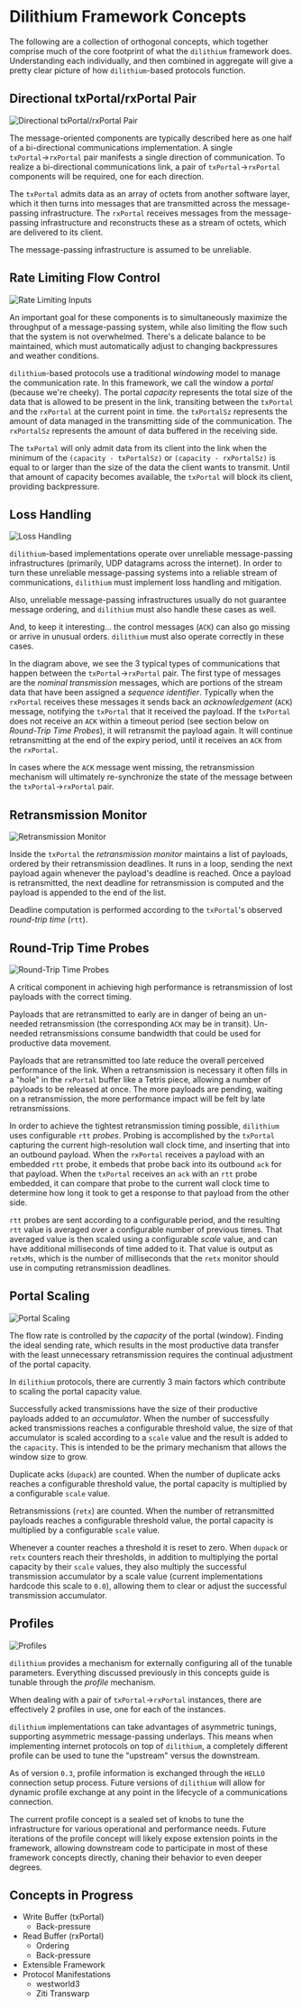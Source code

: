 # Dilithium Framework Concepts

The following are a collection of orthogonal concepts, which together comprise much of the core footprint of what the `dilithium` framework does. Understanding each individually, and then combined in aggregate will give a pretty clear picture of how `dilithium`-based protocols function.

## Directional txPortal/rxPortal Pair

![Directional txPortal/rxPortal Pair](images/concepts/directional_rxtx_pair.png)

The message-oriented components are typically described here as one half of a bi-directional communications implementation. A single `txPortal`&rarr;`rxPortal` pair manifests a single direction of communication. To realize a bi-directional communications link, a pair of `txPortal`&rarr;`rxPortal` components will be required, one for each direction.

The `txPortal` admits data as an array of octets from another software layer, which it then turns into messages that are transmitted across the message-passing infrastructure. The `rxPortal` receives messages from the message-passing infrastructure and reconstructs these as a stream of octets, which are delivered to its client.

The message-passing infrastructure is assumed to be unreliable.

## Rate Limiting Flow Control

![Rate Limiting Inputs](images/concepts/rate_limiting_inputs.png)

An important goal for these components is to simultaneously maximize the throughput of a message-passing system, while also limiting the flow such that the system is not overwhelmed. There's a delicate balance to be maintained, which must automatically adjust to changing backpressures and weather conditions.

`dilithium`-based protocols use a traditional _windowing_ model to manage the communication rate. In this framework, we call the window a _portal_ (because we're cheeky). The portal _capacity_ represents the total size of the data that is allowed to be present in the link, transiting between the `txPortal` and the `rxPortal` at the current point in time. the `txPortalSz` represents the amount of data managed in the transmitting side of the communication. The `rxPortalSz` represents the amount of data buffered in the receiving side.

The `txPortal` will only admit data from its client into the link when the minimum of the `(capacity - txPortalSz)` or `(capacity - rxPortalSz)` is equal to or larger than the size of the data the client wants to transmit. Until that amount of capacity becomes available, the `txPortal` will block its client, providing backpressure. 

## Loss Handling

![Loss Handling](images/concepts/loss_handling.png)

`dilithium`-based implementations operate over unreliable message-passing infrastructures (primarily, UDP datagrams across the internet). In order to turn these unreliable message-passing systems into a reliable stream of communications, `dilithium` must implement loss handling and mitigation.

Also, unreliable message-passing infrastructures usually do not guarantee message ordering, and `dilithium` must also handle these cases as well.

And, to keep it interesting... the control messages (`ACK`) can also go missing or arrive in unusual orders. `dilithium` must also operate correctly in these cases.

In the diagram above, we see the 3 typical types of communications that happen between the `txPortal`&rarr;`rxPortal` pair. The first type of messages are the _nominal transmission_ messages, which are portions of the stream data that have been assigned a _sequence identifier_. Typically when the `rxPortal` receives these messages it sends back an _acknowledgement_ (`ACK`) message, notifying the `txPortal` that it received the payload. If the `txPortal` does not receive an `ACK` within a timeout period (see section below on _Round-Trip Time Probes_), it will retransmit the payload again. It will continue retransmitting at the end of the expiry period, until it receives an `ACK` from the `rxPortal`.

In cases where the `ACK` message went missing, the retransmission mechanism will ultimately re-synchronize the state of the message between the `txPortal`&rarr;`rxPortal` pair.

## Retransmission Monitor

![Retransmission Monitor](images/concepts/retx_monitor.png)

Inside the `txPortal` the _retransmission monitor_ maintains a list of payloads, ordered by their retransmission deadlines. It runs in a loop, sending the next payload again whenever the payload's deadline is reached. Once a payload is retransmitted, the next deadline for retransmission is computed and the payload is appended to the end of the list.

Deadline computation is performed according to the `txPortal`'s observed _round-trip time_ (`rtt`).

## Round-Trip Time Probes

![Round-Trip Time Probes](images/concepts/rtt_probes.png)

A critical component in achieving high performance is retransmission of lost payloads with the correct timing. 

Payloads that are retransmitted to early are in danger of being an un-needed retransmission (the corresponding `ACK` may be in transit). Un-needed retransmissions consume bandwidth that could be used for productive data movement. 

Payloads that are retransmitted too late reduce the overall perceived performance of the link. When a retransmission is necessary it often fills in a "hole" in the `rxPortal` buffer like a Tetris piece, allowing a number of payloads to be released at once. The more payloads are pending, waiting on a retransmission, the more performance impact will be felt by late retransmissions.

In order to achieve the tightest retransmission timing possible, `dilithium` uses configurable `rtt` _probes_. Probing is accomplished by the `txPortal` capturing the current high-resolution wall clock time, and inserting that into an outbound payload. When the `rxPortal` receives a payload with an embedded `rtt` probe, it embeds that probe back into its outbound `ack` for that payload. When the `txPortal` receives an `ack` with an `rtt` probe embedded, it can compare that probe to the current wall clock time to determine how long it took to get a response to that payload from the other side.

`rtt` probes are sent according to a configurable period, and the resulting `rtt` value is averaged over a configurable number of previous times. That averaged value is then scaled using a configurable _scale_ value, and can have additional milliseconds of time added to it. That value is output as `retxMs`, which is the number of milliseconds that the `retx` monitor should use in computing retransmission deadlines.

## Portal Scaling

![Portal Scaling](images/concepts/portal_scaling.png)

The flow rate is controlled by the _capacity_ of the portal (window). Finding the ideal sending rate, which results in the most productive data transfer with the least unnecessary retransmission requires the continual adjustment of the portal capacity.

In `dilithium` protocols, there are currently 3 main factors which contribute to scaling the portal capacity value.

Successfully acked transmissions have the size of their productive payloads added to an _accumulator_. When the number of successfully acked transmissions reaches a configurable threshold value, the size of that accumulator is scaled according to a `scale` value and the result is added to the `capacity`. This is intended to be the primary mechanism that allows the window size to grow.

Duplicate acks (`dupack`) are counted. When the number of duplicate acks reaches a configurable threshold value, the portal capacity is multiplied by a configurable `scale` value.

Retransmissions (`retx`) are counted. When the number of retransmitted payloads reaches a configurable threshold value, the portal capacity is multiplied by a configurable `scale` value.

Whenever a counter reaches a threshold it is reset to zero. When `dupack` or `retx` counters reach their thresholds, in addition to multiplying the portal capacity by their `scale` values, they also multiply the successful transmission accumulator by a scale value (current implementations hardcode this scale to `0.0`), allowing them to clear or adjust the successful transmission accumulator.

## Profiles

![Profiles](images/concepts/profiles.png)

`dilithium` provides a mechanism for externally configuring all of the tunable parameters. Everything discussed previously in this concepts guide is tunable through the _profile_ mechanism.

When dealing with a pair of `txPortal`&rarr;`rxPortal` instances, there are effectively 2 profiles in use, one for each of the instances.

`dilithium` implementations can take advantages of asymmetric tunings, supporting asymmetric message-passing underlays. This means when implementing internet protocols on top of `dilithium`, a completely different profile can be used to tune the "upstream" versus the downstream.

As of version `0.3`, profile information is exchanged through the `HELLO` connection setup process. Future versions of `dilithium` will allow for dynamic profile exchange at any point in the lifecycle of a communications connection.

The current profile concept is a sealed set of knobs to tune the infrastructure for various operational and performance needs. Future iterations of the profile concept will likely expose extension points in the framework, allowing downstream code to participate in most of these framework concepts directly, chaning their behavior to even deeper degrees.

## Concepts in Progress

* Write Buffer (txPortal)
	+ Back-pressure
* Read Buffer (rxPortal)
	+ Ordering
	+ Back-pressure
* Extensible Framework
* Protocol Manifestations
	+ westworld3
	+ Ziti Transwarp